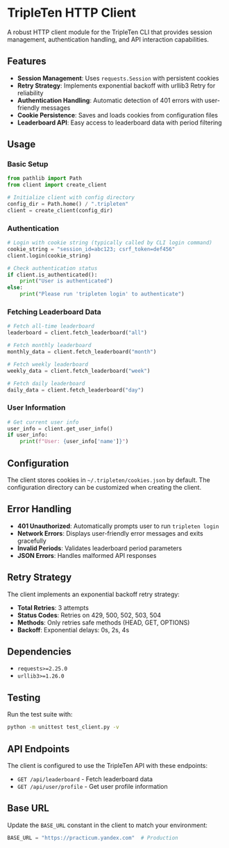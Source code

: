 # TripleTen HTTP Client

A robust HTTP client module for the TripleTen CLI that provides session management, authentication handling, and API interaction capabilities.

## Features

- **Session Management**: Uses `requests.Session` with persistent cookies
- **Retry Strategy**: Implements exponential backoff with urllib3 Retry for reliability
- **Authentication Handling**: Automatic detection of 401 errors with user-friendly messages
- **Cookie Persistence**: Saves and loads cookies from configuration files
- **Leaderboard API**: Easy access to leaderboard data with period filtering

## Usage

### Basic Setup

```python
from pathlib import Path
from client import create_client

# Initialize client with config directory
config_dir = Path.home() / ".tripleten"
client = create_client(config_dir)
```

### Authentication

```python
# Login with cookie string (typically called by CLI login command)
cookie_string = "session_id=abc123; csrf_token=def456"
client.login(cookie_string)

# Check authentication status
if client.is_authenticated():
    print("User is authenticated")
else:
    print("Please run 'tripleten login' to authenticate")
```

### Fetching Leaderboard Data

```python
# Fetch all-time leaderboard
leaderboard = client.fetch_leaderboard("all")

# Fetch monthly leaderboard
monthly_data = client.fetch_leaderboard("month")

# Fetch weekly leaderboard
weekly_data = client.fetch_leaderboard("week")

# Fetch daily leaderboard
daily_data = client.fetch_leaderboard("day")
```

### User Information

```python
# Get current user info
user_info = client.get_user_info()
if user_info:
    print(f"User: {user_info['name']}")
```

## Configuration

The client stores cookies in `~/.tripleten/cookies.json` by default. The configuration directory can be customized when creating the client.

## Error Handling

- **401 Unauthorized**: Automatically prompts user to run `tripleten login`
- **Network Errors**: Displays user-friendly error messages and exits gracefully
- **Invalid Periods**: Validates leaderboard period parameters
- **JSON Errors**: Handles malformed API responses

## Retry Strategy

The client implements an exponential backoff retry strategy:
- **Total Retries**: 3 attempts
- **Status Codes**: Retries on 429, 500, 502, 503, 504
- **Methods**: Only retries safe methods (HEAD, GET, OPTIONS)
- **Backoff**: Exponential delays: 0s, 2s, 4s

## Dependencies

- `requests>=2.25.0`
- `urllib3>=1.26.0`

## Testing

Run the test suite with:

```bash
python -m unittest test_client.py -v
```

## API Endpoints

The client is configured to use the TripleTen API with these endpoints:

- `GET /api/leaderboard` - Fetch leaderboard data
- `GET /api/user/profile` - Get user profile information

## Base URL

Update the `BASE_URL` constant in the client to match your environment:

```python
BASE_URL = "https://practicum.yandex.com"  # Production
```

